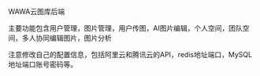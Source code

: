 WAWA云图库后端

主要功能包含用户管理，图片管理，用户传图，AI图片编辑，个人空间，团队空间，多人协同编辑图片，图片分析

注意修改自己的配置信息，包括阿里云和腾讯云的API，redis地址端口，MySQL地址端口账号密码等。
